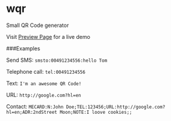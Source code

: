 wqr
===

Small QR Code generator

Visit [Preview Page](https://cdn.rawgit.com/wehmoen/wqr/master/index.html) for a live demo

###Examples

Send SMS: `smsto:00491234556:hello Tom`

Telephone call: `tel:00491234556`

Text: `I'm an awesome QR Code!`

URL: `http://google.com?hl=en`

Contact: `MECARD:N:John Doe;TEL:123456;URL:http://google.com?hl=en;ADR:2ndStreet Moon;NOTE:I loove cookies;;`


